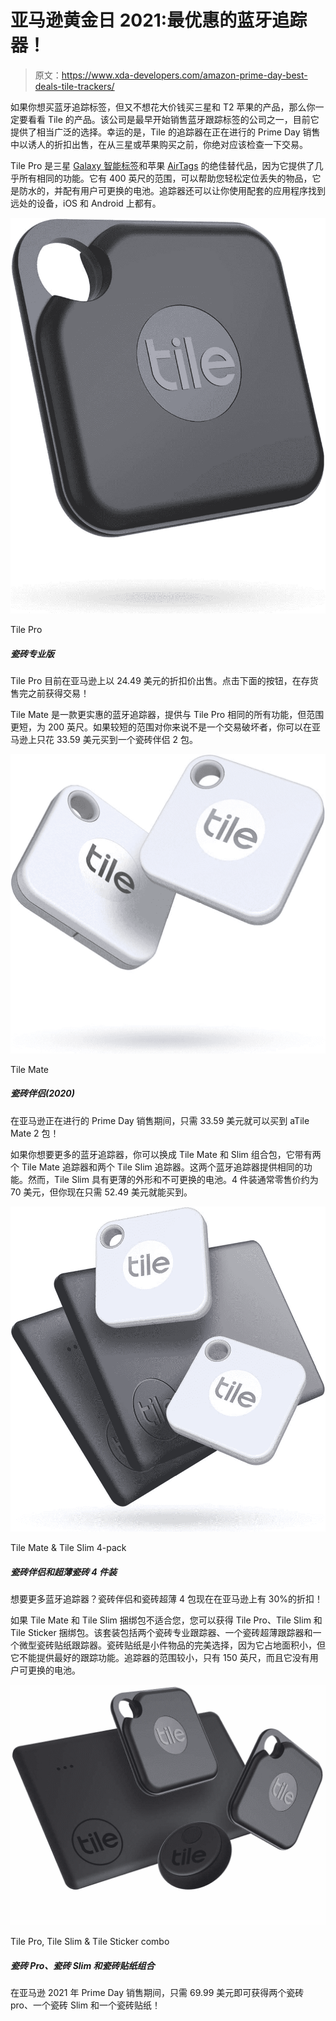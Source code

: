 # 亚马逊黄金日 2021:最优惠的蓝牙追踪器！

> 原文：<https://www.xda-developers.com/amazon-prime-day-best-deals-tile-trackers/>

如果你想买蓝牙追踪标签，但又不想花大价钱买三星和 T2 苹果的产品，那么你一定要看看 Tile 的产品。该公司是最早开始销售蓝牙跟踪标签的公司之一，目前它提供了相当广泛的选择。幸运的是，Tile 的追踪器在正在进行的 Prime Day 销售中以诱人的折扣出售，在从三星或苹果购买之前，你绝对应该检查一下交易。

Tile Pro 是三星 [Galaxy 智能标签](https://www.amazon.com/Samsung-SmartTag-Bluetooth-Tracker-Locator/dp/B08NRS3YP8/?tag=xda-1cd7can-20&ascsubtag=UUxdaUeUpU2628&asc_refurl=https%3A%2F%2Fwww.xda-developers.com%2Famazon-prime-day-best-deals-tile-trackers%2F&asc_campaign=Short-Term)和苹果 [AirTags](https://www.amazon.com/Apple-MX532AM-A-New-AirTag/dp/B0933BVK6T?tag=xda-1cd7can-20&ascsubtag=UUxdaUeUpU2628&asc_refurl=https%3A%2F%2Fwww.xda-developers.com%2Famazon-prime-day-best-deals-tile-trackers%2F&asc_campaign=Short-Term) 的绝佳替代品，因为它提供了几乎所有相同的功能。它有 400 英尺的范围，可以帮助您轻松定位丢失的物品，它是防水的，并配有用户可更换的电池。追踪器还可以让你使用配套的应用程序找到远处的设备，iOS 和 Android 上都有。

 <picture>![The Tile Pro is currently available at a discounted price of $24.49 on Amazon. Click on the button below to get the deal before stocks run out!](img/fb3acfb70ea940160ffa35ee01c97f61.png)</picture> 

Tile Pro

##### 瓷砖专业版

Tile Pro 目前在亚马逊上以 24.49 美元的折扣价出售。点击下面的按钮，在存货售完之前获得交易！

Tile Mate 是一款更实惠的蓝牙追踪器，提供与 Tile Pro 相同的所有功能，但范围更短，为 200 英尺。如果较短的范围对你来说不是一个交易破坏者，你可以在亚马逊上只花 33.59 美元买到一个瓷砖伴侣 2 包。

 <picture>![Get your hands on aTile Mate 2-pack for just $33.59 during Amazon's ongoing Prime Day sale!](img/95c364d4f309dbeb404b4ab24009195c.png)</picture> 

Tile Mate

##### 瓷砖伴侣(2020)

在亚马逊正在进行的 Prime Day 销售期间，只需 33.59 美元就可以买到 aTile Mate 2 包！

如果你想要更多的蓝牙追踪器，你可以换成 Tile Mate 和 Slim 组合包，它带有两个 Tile Mate 追踪器和两个 Tile Slim 追踪器。这两个蓝牙追踪器提供相同的功能。然而，Tile Slim 具有更薄的外形和不可更换的电池。4 件装通常零售价约为 70 美元，但你现在只需 52.49 美元就能买到。

 <picture>![Want more Bluetooth trackers? The Tile Mate and Tile Slim 4-pack is available at a 30% discount on Amazon right now!](img/85d9b488abfa7d48256ce4816c43e4da.png)</picture> 

Tile Mate & Tile Slim 4-pack

##### 瓷砖伴侣和超薄瓷砖 4 件装

想要更多蓝牙追踪器？瓷砖伴侣和瓷砖超薄 4 包现在在亚马逊上有 30%的折扣！

如果 Tile Mate 和 Tile Slim 捆绑包不适合您，您可以获得 Tile Pro、Tile Slim 和 Tile Sticker 捆绑包。该套装包括两个瓷砖专业跟踪器、一个瓷砖超薄跟踪器和一个微型瓷砖贴纸跟踪器。瓷砖贴纸是小件物品的完美选择，因为它占地面积小，但它不能提供最好的跟踪功能。追踪器的范围较小，只有 150 英尺，而且它没有用户可更换的电池。

 <picture>![Get two Tile Pros, a Tile Slim, and a Tile Sticker for just $69.99 during Amazon's Prime Day 2021 sale!](img/49d1e934d1ba029b91d978126078c190.png)</picture> 

Tile Pro, Tile Slim & Tile Sticker combo

##### 瓷砖 Pro、瓷砖 Slim 和瓷砖贴纸组合

在亚马逊 2021 年 Prime Day 销售期间，只需 69.99 美元即可获得两个瓷砖 pro、一个瓷砖 Slim 和一个瓷砖贴纸！